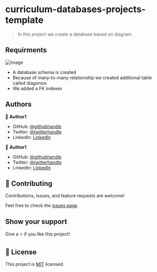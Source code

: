 # curriculum-databases-projects-template

> In this project we create a database based on diagram.

## Requirments

![image](https://user-images.githubusercontent.com/51437483/172488630-def28a28-0d7a-432e-b192-150366f6e828.png)

- A database schema is created
- Because of many-to-many relationship we created additional table called diagonsis
- We added a FK indexes


## Authors

👤 **Author1**

- GitHub: [@githubhandle](https://github.com/AminaBuhari)
- Twitter: [@twitterhandle](https://twitter.com/AminaBuhari)
- LinkedIn: [LinkedIn](https://www.linkedin.com/in/amina-buhari/)

👤 **Author1**

- GitHub: [@githubhandle](https://github.com/TesheMaximillan)
- Twitter: [@twitterhandle](https://twitter.com/TesheKura)
- LinkedIn: [LinkedIn](https://www.linkedin.com/in/teshome-kurabachew-aa8067180/)



## 🤝 Contributing

Contributions, issues, and feature requests are welcome!

Feel free to check the [issues page](https://github.com/TesheMaximillan/clinic/issues/).

## Show your support

Give a ⭐️ if you like this project!

## 📝 License

This project is [MIT](./MIT.md) licensed.